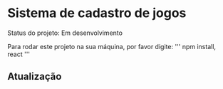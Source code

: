 <h1>Sistema de cadastro de jogos</h1>

Status do projeto: Em desenvolvimento

Para rodar este projeto na sua máquina, por favor digite:
'''
npm install, react
'''
<h2>Atualização</h2>
